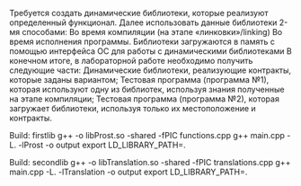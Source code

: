 Требуется создать динамические библиотеки, которые реализуют определенный функционал. 
Далее использовать данные библиотеки 2-мя способами:
Во время компиляции (на этапе «линковки»/linking)
Во время исполнения программы. Библиотеки загружаются в память с помощью 
интерфейса ОС для работы с динамическими библиотеками
В конечном итоге, в лабораторной работе необходимо получить следующие части:
Динамические библиотеки, реализующие контракты, которые заданы вариантом;
Тестовая программа (программа №1), которая используют одну из библиотек, используя 
знания полученные на этапе компиляции;
Тестовая программа (программа №2), которая загружает библиотеки, используя только их 
местоположение и контракты.

Build: firstlib
g++ -o libProst.so -shared -fPIC functions.cpp 
g++ main.cpp -L. -lProst -o output
export LD_LIBRARY_PATH=.

Build: secondlib
g++ -o libTranslation.so -shared -fPIC translations.cpp 
g++ main.cpp -L. -lTranslation -o output
export LD_LIBRARY_PATH=.
